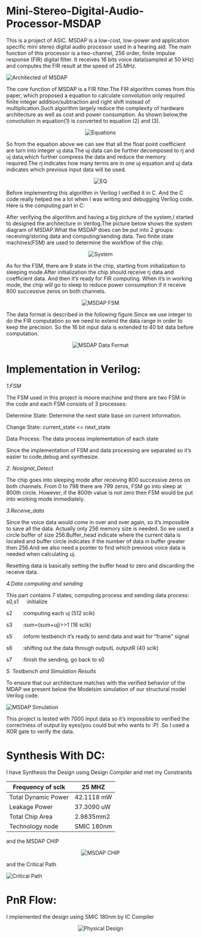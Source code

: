 # Mini-Stereo-Digital-Audio-Processor-MSDAP
This is a project of ASIC. MSDAP is a low-cost, low-power and application specific mini stereo digital audio processor used in a hearing aid. The main function of this processor is a two-channel, 256 order, finite impulse response (FIR) digital filter. It receives 16 bits voice data(sampled at 50 kHz) and computes the FIR result at the speed of 25.MHz.

![Architected of MSDAP](https://github.com/abdelazeem201/Mini-Stereo-Digital-Audio-Processor-MSDAP/blob/main/Pics/MSDAP.jpg)

The core function of MSDAP is a FIR filter.The FIR algorithm comes from this paper, which proposed a equation to calculate convolution only required finite integer addition/subtraction and right shift instead of multiplication.Such algorithm largely reduce the complexity of hardware architecture as well as cost and power consumption.
As shown below,the convolution in equation(1) is converted to equation (2) and (3).

 <p align="center"> 
    <img src="https://github.com/abdelazeem201/Mini-Stereo-Digital-Audio-Processor-MSDAP/blob/main/Pics/equation.png" alt="Equations">
 </p>

So from the equation above we can see that all the float point coefficient are turn into integer uj data.The uj data can be further decomposed to rj and uj data,which further compress the data and reduce the memory required.The rj indicates how many terms are in one uj equation and uj data indicates which previous input data will be used.

 <p align="center"> 
    <img src="https://github.com/abdelazeem201/Mini-Stereo-Digital-Audio-Processor-MSDAP/blob/main/Pics/22.png" alt="EQ">
 </p>

Before implementing this algorithm in Verilog I verified it in C. And the C code really helped me a lot when I was writing and debugging Verilog code. Here is the computing part in C:


After verifying the algorithm and having a big picture of the system,I started to designed the architecture in Verilog.The picture below shows the system diagram of MSDAP.What the MSDAP does can be put into 2 groups: receiving/storing data and computing/sending data. Two finite state machines(FSM) are used to determine the workflow of the chip.
  
<p align="center"> 
    <img src="https://github.com/abdelazeem201/Mini-Stereo-Digital-Audio-Processor-MSDAP/blob/main/Pics/system.png" alt="System">
 </p>

As for the FSM, there are 9 state in the chip, starting from initialization to sleeping mode.After initialization the chip should receive rj data and coefficient data. And then it’s ready for FIR computing. When it’s in working mode, the chip will go to sleep to reduce power consumption if it receive 800 successive zeros on both channels.

 <p align="center"> 
    <img src="https://github.com/abdelazeem201/Mini-Stereo-Digital-Audio-Processor-MSDAP/blob/main/Pics/FSM.png" alt="MSDAP FSM">
 </p>

The data format is described in the following figure.Since we use integer to do the FIR computation so we need to extend the data range in order to keep the precision. So the 16 bit input data is extended to 40 bit data before computation.

<p align="center"> 
    <img src="https://github.com/abdelazeem201/Mini-Stereo-Digital-Audio-Processor-MSDAP/blob/main/Pics/41.png" alt="MSDAP Data Format">
 </p>


# Implementation in Verilog:

*1.FSM*

The FSM used in this project is moore machine and there are two FSM in the code and each FSM consists of 3 processes:

Determine State:  Determine the next state base on current information.

Change State: current_state <= next_state

Data Process:  The data process implementation of each state

Since the implementation of FSM and data processing are separated so it’s easier to code,debug and synthesize.

*2. Nosignal_Detect*

The chip goes into sleeping mode after receiving 800 successive zeros on both channels. From 0 to 798 there are 799 zeros, FSM go into sleep at 800th circle. However, if the 800th value is not zero then FSM would be put into working mode immediately.

*3.Receive_data*

Since the voice data would come in over and over again, so it’s impossible to save all the data. Actually only 256 memory size is needed. So we used a circle buffer of size 256.Buffer_head indicate where the current data is located and buffer circle indicates if the number of data in buffer greater then 256.And we also need a pointer to find which previous voice data is needed when calculating uj. 

Resetting data is basically setting the buffer head to zero and discarding the receive data.

*4.Data computing and sending*

This part contains 7 states, computing process and sending data process:
s0,s1      :initialize

s2         :computing each uj (512 sclk)

s3         :sum=(sum+uj)>>1 (16 sclk)

s5         :inform testbench it’s ready to send data and wait for “frame” signal

s6         :shifting out the data through outputL outputR (40 sclk)

s7         :finish the sending, go back to s0

*5. Testbench and Simulation Results*

To ensure that our architecture matches with the verified behavior of the MDAP we present below the Modelsim simulation of our structural model Verilog code.

![MSDAP Simulation](https://github.com/abdelazeem201/Mini-Stereo-Digital-Audio-Processor-MSDAP/blob/main/Pics/MODELSIM.PNG)

This project is tested with 7000 input data so it’s impossible to verified the correctness of output by eyes(you could but who wants to :P) .So I used a XOR gate to verify the data.


# Synthesis With DC:

I have Synthesis the Design using Design Compiler and met my Constranits 

Frequency of sclk    | 25 MHZ 
-------------        | ------------- 
Total Dynamic Power  | 42.1118 mW  
Leakage Power        | 37.3090 uW
Total Chip Area      | 2.9835mm2
Technology node      | SMIC 180nm

and the MSDAP CHIP 

 <p align="center"> 
    <img src="https://github.com/abdelazeem201/Mini-Stereo-Digital-Audio-Processor-MSDAP/blob/main/Pics/dc_schematic.PNG" alt="MSDAP CHIP">
 </p>

and the Critical Path

![Critical Path](https://github.com/abdelazeem201/Mini-Stereo-Digital-Audio-Processor-MSDAP/blob/main/Pics/worst_slak.PNG)

# PnR Flow:

I implemented the design using SMIC 180nm by IC Compiler

<p align="center"> 
    <img src="https://github.com/abdelazeem201/Mini-Stereo-Digital-Audio-Processor-MSDAP/blob/main/Pics/Physical%20Design%20Layout.png" alt="Physical Design">
 </p>

